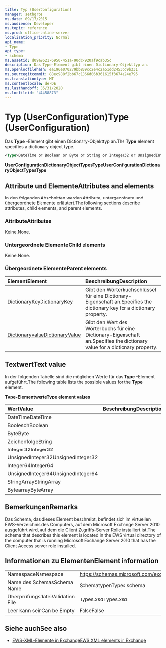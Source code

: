 ```yaml
---
title: Typ (UserConfiguration)
manager: sethgros
ms.date: 09/17/2015
ms.audience: Developer
ms.topic: reference
ms.prod: office-online-server
localization_priority: Normal
api_name:
- Type
api_type:
- schema
ms.assetid: d09a9621-6950-451a-90dc-920af9cab35c
description: Das Type-Element gibt einen Dictionary-Objekttyp an.
ms.openlocfilehash: ea196e070279bb809cc2e4c2a51dd2453dd9b331
ms.sourcegitcommit: 88ec988f2bb67c1866d06b361615f3674a24e795
ms.translationtype: MT
ms.contentlocale: de-DE
ms.lasthandoff: 05/31/2020
ms.locfileid: "44458873"
---
```

# <a name="type-userconfiguration"></a><span data-ttu-id="bcc0d-103">Typ (UserConfiguration)</span><span class="sxs-lookup"><span data-stu-id="bcc0d-103">Type (UserConfiguration)</span></span>

<span data-ttu-id="bcc0d-104">Das **Type** -Element gibt einen Dictionary-Objekttyp an.</span><span class="sxs-lookup"><span data-stu-id="bcc0d-104">The **Type** element specifies a dictionary object type.</span></span> 
  
```xml
<Type>DateTime or Boolean or Byte or String or Integer32 or UnsignedInteger32 or Integer64 or UnsignedInteger64 or StringArray or ByteArray</Type> 
```

 <span data-ttu-id="bcc0d-105">**UserConfigurationDictionaryObjectTypesType**</span><span class="sxs-lookup"><span data-stu-id="bcc0d-105">**UserConfigurationDictionaryObjectTypesType**</span></span>
## <a name="attributes-and-elements"></a><span data-ttu-id="bcc0d-106">Attribute und Elemente</span><span class="sxs-lookup"><span data-stu-id="bcc0d-106">Attributes and elements</span></span>

<span data-ttu-id="bcc0d-107">In den folgenden Abschnitten werden Attribute, untergeordnete und übergeordnete Elemente erläutert.</span><span class="sxs-lookup"><span data-stu-id="bcc0d-107">The following sections describe attributes, child elements, and parent elements.</span></span>
  
### <a name="attributes"></a><span data-ttu-id="bcc0d-108">Attribute</span><span class="sxs-lookup"><span data-stu-id="bcc0d-108">Attributes</span></span>

<span data-ttu-id="bcc0d-109">Keine.</span><span class="sxs-lookup"><span data-stu-id="bcc0d-109">None.</span></span>
  
### <a name="child-elements"></a><span data-ttu-id="bcc0d-110">Untergeordnete Elemente</span><span class="sxs-lookup"><span data-stu-id="bcc0d-110">Child elements</span></span>

<span data-ttu-id="bcc0d-111">Keine.</span><span class="sxs-lookup"><span data-stu-id="bcc0d-111">None.</span></span>
  
### <a name="parent-elements"></a><span data-ttu-id="bcc0d-112">Übergeordnete Elemente</span><span class="sxs-lookup"><span data-stu-id="bcc0d-112">Parent elements</span></span>

|<span data-ttu-id="bcc0d-113">**Element**</span><span class="sxs-lookup"><span data-stu-id="bcc0d-113">**Element**</span></span>|<span data-ttu-id="bcc0d-114">**Beschreibung**</span><span class="sxs-lookup"><span data-stu-id="bcc0d-114">**Description**</span></span>|
|:-----|:-----|
|[<span data-ttu-id="bcc0d-115">DictionaryKey</span><span class="sxs-lookup"><span data-stu-id="bcc0d-115">DictionaryKey</span></span>](dictionarykey.md) <br/> |<span data-ttu-id="bcc0d-116">Gibt den Wörterbuchschlüssel für eine Dictionary-Eigenschaft an.</span><span class="sxs-lookup"><span data-stu-id="bcc0d-116">Specifies the dictionary key for a dictionary property.</span></span>  <br/> |
|[<span data-ttu-id="bcc0d-117">Dictionaryvalue</span><span class="sxs-lookup"><span data-stu-id="bcc0d-117">DictionaryValue</span></span>](dictionaryvalue.md) <br/> |<span data-ttu-id="bcc0d-118">Gibt den Wert des Wörterbuchs für eine Dictionary-Eigenschaft an.</span><span class="sxs-lookup"><span data-stu-id="bcc0d-118">Specifies the dictionary value for a dictionary property.</span></span>  <br/> |
   
## <a name="text-value"></a><span data-ttu-id="bcc0d-119">Textwert</span><span class="sxs-lookup"><span data-stu-id="bcc0d-119">Text value</span></span>

<span data-ttu-id="bcc0d-120">In der folgenden Tabelle sind die möglichen Werte für das **Type** -Element aufgeführt.</span><span class="sxs-lookup"><span data-stu-id="bcc0d-120">The following table lists the possible values for the **Type** element.</span></span> 
  
<span data-ttu-id="bcc0d-121">**Type-Elementwerte**</span><span class="sxs-lookup"><span data-stu-id="bcc0d-121">**Type element values**</span></span>

|<span data-ttu-id="bcc0d-122">**Wert**</span><span class="sxs-lookup"><span data-stu-id="bcc0d-122">**Value**</span></span>|<span data-ttu-id="bcc0d-123">**Beschreibung**</span><span class="sxs-lookup"><span data-stu-id="bcc0d-123">**Description**</span></span>|
|:-----|:-----|
|<span data-ttu-id="bcc0d-124">DateTime</span><span class="sxs-lookup"><span data-stu-id="bcc0d-124">DateTime</span></span>  <br/> ||
|<span data-ttu-id="bcc0d-125">Boolesch</span><span class="sxs-lookup"><span data-stu-id="bcc0d-125">Boolean</span></span>  <br/> ||
|<span data-ttu-id="bcc0d-126">Byte</span><span class="sxs-lookup"><span data-stu-id="bcc0d-126">Byte</span></span>  <br/> ||
|<span data-ttu-id="bcc0d-127">Zeichenfolge</span><span class="sxs-lookup"><span data-stu-id="bcc0d-127">String</span></span>  <br/> ||
|<span data-ttu-id="bcc0d-128">Integer32</span><span class="sxs-lookup"><span data-stu-id="bcc0d-128">Integer32</span></span>  <br/> ||
|<span data-ttu-id="bcc0d-129">UnsignedInteger32</span><span class="sxs-lookup"><span data-stu-id="bcc0d-129">UnsignedInteger32</span></span>  <br/> ||
|<span data-ttu-id="bcc0d-130">Integer64</span><span class="sxs-lookup"><span data-stu-id="bcc0d-130">Integer64</span></span>  <br/> ||
|<span data-ttu-id="bcc0d-131">UnsignedInteger64</span><span class="sxs-lookup"><span data-stu-id="bcc0d-131">UnsignedInteger64</span></span>  <br/> ||
|<span data-ttu-id="bcc0d-132">StringArray</span><span class="sxs-lookup"><span data-stu-id="bcc0d-132">StringArray</span></span>  <br/> ||
|<span data-ttu-id="bcc0d-133">Bytearray</span><span class="sxs-lookup"><span data-stu-id="bcc0d-133">ByteArray</span></span>  <br/> ||
   
## <a name="remarks"></a><span data-ttu-id="bcc0d-134">Bemerkungen</span><span class="sxs-lookup"><span data-stu-id="bcc0d-134">Remarks</span></span>

<span data-ttu-id="bcc0d-135">Das Schema, das dieses Element beschreibt, befindet sich im virtuellen EWS-Verzeichnis des Computers, auf dem Microsoft Exchange Server 2010 ausgeführt wird, auf dem die Client Zugriffs-Server Rolle installiert ist.</span><span class="sxs-lookup"><span data-stu-id="bcc0d-135">The schema that describes this element is located in the EWS virtual directory of the computer that is running Microsoft Exchange Server 2010 that has the Client Access server role installed.</span></span>
  
## <a name="element-information"></a><span data-ttu-id="bcc0d-136">Informationen zu Elementen</span><span class="sxs-lookup"><span data-stu-id="bcc0d-136">Element information</span></span>

|||
|:-----|:-----|
|<span data-ttu-id="bcc0d-137">Namespace</span><span class="sxs-lookup"><span data-stu-id="bcc0d-137">Namespace</span></span>  <br/> |https://schemas.microsoft.com/exchange/services/2006/types  <br/> |
|<span data-ttu-id="bcc0d-138">Name des Schemas</span><span class="sxs-lookup"><span data-stu-id="bcc0d-138">Schema Name</span></span>  <br/> |<span data-ttu-id="bcc0d-139">Schematypen</span><span class="sxs-lookup"><span data-stu-id="bcc0d-139">Types schema</span></span>  <br/> |
|<span data-ttu-id="bcc0d-140">Überprüfungsdatei</span><span class="sxs-lookup"><span data-stu-id="bcc0d-140">Validation File</span></span>  <br/> |<span data-ttu-id="bcc0d-141">Types.xsd</span><span class="sxs-lookup"><span data-stu-id="bcc0d-141">Types.xsd</span></span>  <br/> |
|<span data-ttu-id="bcc0d-142">Leer kann sein</span><span class="sxs-lookup"><span data-stu-id="bcc0d-142">Can be Empty</span></span>  <br/> |<span data-ttu-id="bcc0d-143">False</span><span class="sxs-lookup"><span data-stu-id="bcc0d-143">False</span></span>  <br/> |
   
## <a name="see-also"></a><span data-ttu-id="bcc0d-144">Siehe auch</span><span class="sxs-lookup"><span data-stu-id="bcc0d-144">See also</span></span>



- [<span data-ttu-id="bcc0d-145">EWS-XML-Elemente in Exchange</span><span class="sxs-lookup"><span data-stu-id="bcc0d-145">EWS XML elements in Exchange</span></span>](ews-xml-elements-in-exchange.md)

